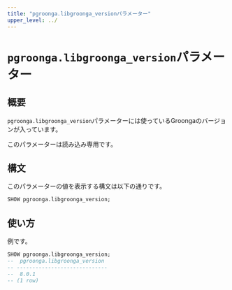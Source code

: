 ```yaml
---
title: "pgroonga.libgroonga_versionパラメーター"
upper_level: ../
---
```


# `pgroonga.libgroonga_version`パラメーター

## 概要

`pgroonga.libgroonga_version`パラメーターには使っているGroongaのバージョンが入っています。

このパラメーターは読み込み専用です。


## 構文

このパラメーターの値を表示する構文は以下の通りです。

```sql
SHOW pgroonga.libgroonga_version;
```

## 使い方

例です。

```sql
SHOW pgroonga.libgroonga_version;
--  pgroonga.libgroonga_version 
-- -----------------------------
--  8.0.1
-- (1 row)
```
